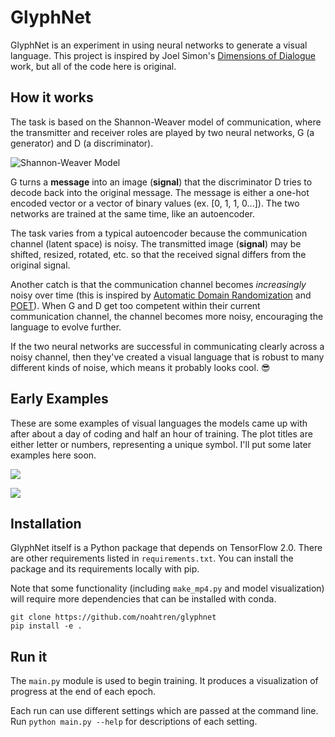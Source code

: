 # GlyphNet

GlyphNet is an experiment in using neural networks to generate a visual language.
This project is inspired by Joel Simon's [Dimensions of Dialogue](https://www.joelsimon.net/dimensions-of-dialogue.html)
work, but all of the code here is original.

## How it works

The task is based on the Shannon-Weaver model of communication, where
the transmitter and receiver roles are played by two neural networks, G (a generator)
and D (a discriminator).

![Shannon-Weaver Model](https://i.imgur.com/0F8K9jX.png)

G turns a **message** into an image (**signal**) that the discriminator D tries to
decode back into the original message. The message is either a one-hot encoded
vector or a vector of binary values (ex. [0, 1, 1, 0...]). The two networks are trained
at the same time, like an autoencoder.

The task varies from a typical autoencoder because the communication channel (latent space)
is noisy. The transmitted image (**signal**) may be shifted, resized, rotated, etc. so that the
received signal differs from the original signal.

Another catch is that the communication channel becomes _increasingly_ noisy over time (this
is inspired by [Automatic Domain Randomization](https://openai.com/blog/solving-rubiks-cube/)
and [POET](https://eng.uber.com/poet-open-ended-deep-learning/)). When G and D get too 
competent within their current communication channel, the channel becomes more noisy,
encouraging the language to evolve further.

If the two neural networks are successful in communicating clearly across a noisy channel, then they've created
a visual language that is robust to many different kinds of noise, which means it probably looks cool. 😎️

## Early Examples

These are some examples of visual languages the models came up with after about 
a day of coding and half an hour of training. The plot titles are either letter or numbers, representing a unique
symbol. I'll put some later examples here soon.

![](https://i.imgur.com/NNh58Nx.png)

![](https://i.imgur.com/NkSESQL.png)

## Installation

GlyphNet itself is a Python package that depends on TensorFlow 2.0. There are other requirements listed
in `requirements.txt`. You can install the package and its requirements locally with pip.

Note that some functionality (including `make_mp4.py` and model visualization) will require
more dependencies that can be installed with conda.

```
git clone https://github.com/noahtren/glyphnet
pip install -e .
```

## Run it

The `main.py` module is used to begin training. 
It produces a visualization of progress at the end of each epoch.

Each run can use different settings which are passed
at the command line. Run `python main.py --help` for descriptions of each setting.
